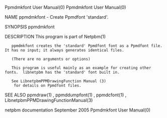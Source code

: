 Ppmdmkfont User Manual(0)                                                                                                                                                           Ppmdmkfont User Manual(0)



NAME
       ppmdmkfont - Create Ppmdfont 'standard'.


SYNOPSIS
       ppmdmkfont


DESCRIPTION
       This program is part of Netpbm(1)

       ppmdmkfont creates the 'standard' Ppmdfont font as a Ppmdfont file.  It has no input; it always generates identical files.

       (There are no arguments or options)

       This program is useful mainly as an example for creating other fonts.  libnetpbm has the 'standard' font built in.

       See LibnetpbmPPMDrawingFunction Manual (3)
        for details on Ppmdfont files.


SEE ALSO
       ppmdraw(1) , ppmddumpfont(1) , ppmdcfont(1) , LibnetpbmPPMDrawingFunctionManual(3)



netpbm documentation                                                                            September 2005                                                                      Ppmdmkfont User Manual(0)
